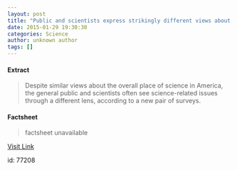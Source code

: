 ```yaml
---
layout: post
title: "Public and scientists express strikingly different views about science-related issues"
date: 2015-01-29 19:30:30
categories: Science
author: unknown author
tags: []
---
```



#### Extract
>Despite similar views about the overall place of science in America, the general public and scientists often see science-related issues through a different lens, according to a new pair of surveys.

#### Factsheet
>factsheet unavailable

[Visit Link](http://feeds.sciencedaily.com/~r/sciencedaily/~3/vXW8KCsNYjQ/150129143030.htm)

id:   77208
